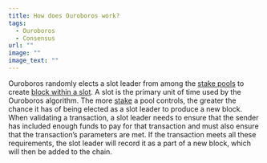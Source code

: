 ```yaml
---
title: How does Ouroboros work?
tags:
  - Ouroboros
  - Consensus
url: ""
image: ""
image_text: ""
---
```



Ouroboros randomly elects a slot leader from among the [stake pools](https://www.essentialcardano.io/faq/what-is-a-stake-pool) to create [block within a slot](https://www.essentialcardano.io/faq/what-are-blocks-slots-and-epochs). A slot is the primary unit of time used by the Ouroboros algorithm. The more [stake](https://www.essentialcardano.io/faq/what-is-stake) a pool controls, the greater the chance it has of being elected as a slot leader to produce a new block. When validating a transaction, a slot leader needs to ensure that the sender has included enough funds to pay for that transaction and must also ensure that the transaction’s parameters are met. If the transaction meets all these requirements, the slot leader will record it as a part of a new block, which will then be added to the chain.
